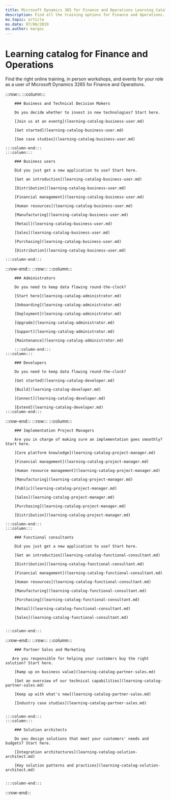 ```yaml
---
title: Microsoft Dynamics 365 for Finance and Operations Learning Catalog
description: Find all the training options for Finance and Operations.
ms.topic: article
ms.date: 07/08/2019
ms.author: margoc
---
```

# Learning catalog for Finance and Operations

Find the right online training, in person workshops, and events for your role as a user of Microsoft Dynamics 3265 for Finance and Operations. 

:::row:::
    :::column:::
        <!-- ![Universal Windows Platform (UWP)](images/platform-uwp.png)  -->  

        ### Business and Technical Decision Makers

        Do you decide whether to invest in new technologies? Start here.

        [Join us at an eventg](learning-catalog-business-user.md)

        [Get started](learning-catalog-business-user.md)

        [See case studies](learning-catalog-business-user.md)

    :::column-end:::
    :::column:::

        ### Business users

        Did you just get a new application to use? Start here.

        [Get an introduction](learning-catalog-business-user.md)

        [Distribution](learning-catalog-business-user.md)

        [Financial management](learning-catalog-business-user.md)

        [Human resources](learning-catalog-business-user.md)

        [Manufacturing](learning-catalog-business-user.md)

        [Retail](learning-catalog-business-user.md)

        [Sales](learning-catalog-business-user.md)

        [Purchasing](learning-catalog-business-user.md)

        [Distribution](learning-catalog-business-user.md)

    :::column-end:::
:::row-end:::
:::row:::
    :::column:::

        ### Administrators

        Do you need to keep data flowing round-the-clock?

        [Start here](learning-catalog-administrator.md)

        [Onboarding](learning-catalog-administrator.md)

        [Deployment](learning-catalog-administrator.md)

        [Upgrade](learning-catalog-administrator.md)

        [Support](learning-catalog-administrator.md)

        [Maintenance](learning-catalog-administrator.md)

        :::column-end:::
    :::column:::

        ### Developers

        Do you need to keep data flowing round-the-clock?

        [Get started](learning-catalog-developer.md)

        [Build](learning-catalog-developer.md)

        [Connect](learning-catalog-developer.md)

        [Extend](learning-catalog-developer.md)
    :::column-end:::
:::row-end:::
:::row:::
    :::column:::

        ### Implementation Project Managers

        Are you in charge of making sure an implementation goes smoothly? Start here.

        [Core platform knowledge](learning-catalog-project-manager.md)

        [Financial management](learning-catalog-project-manager.md)

        [Human resource management](learning-catalog-project-manager.md)

        [Manufacturing](learning-catalog-project-manager.md)

        [Public](learning-catalog-project-manager.md)

        [Sales](learning-catalog-project-manager.md)

        [Purchasing](learning-catalog-project-manager.md)

        [Distribution](learning-catalog-project-manager.md)

    :::column-end:::
    :::column:::

        ### Functional consultants

        Did you just get a new application to use? Start here.

        [Get an introduction](learning-catalog-functional-consultant.md)

        [Distribution](learning-catalog-functional-consultant.md)

        [Financial management](learning-catalog-functional-consultant.md)

        [Human resources](learning-catalog-functional-consultant.md)

        [Manufacturing](learning-catalog-functional-consultant.md)

        [Purchasing](learning-catalog-functional-consultant.md)

        [Retail](learning-catalog-functional-consultant.md)

        [Sales](learning-catalog-functional-consultant.md)


    :::column-end:::
:::row-end:::
:::row:::
    :::column:::

        ### Partner Sales and Marketing

       Are you responsible for helping your customers buy the right solution? Start here.

        [Ramp up on business value](learning-catalog-partner-sales.md)

        [Get an overview of our technical capabilities](learning-catalog-partner-sales.md)

        [Keep up with what's new](learning-catalog-partner-sales.md)

        [Industry case studies](learning-catalog-partner-sales.md)


    :::column-end:::
    :::column:::

        ### Solution architects

        Do you design solutions that meet your customers' needs and budgets? Start here.

        [Integration architectures](learning-catalog-solution-architect.md)

        [Key solution patterns and practices](learning-catalog-solution-architect.md)


    :::column-end:::
:::row-end:::